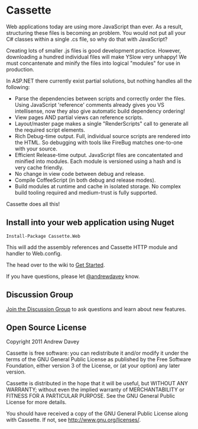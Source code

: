 # Cassette
Web applications today are using more JavaScript than ever. As a result, structuring these files is becoming an problem. You would not put all your C# classes within a single .cs file, so why do that with JavaScript?

Creating lots of smaller .js files is good development practice. However, downloading a hundred individual files will make YSlow very unhappy! We must concantenate and minify the files into logical "modules" for use in production.

In ASP.NET there currently exist partial solutions, but nothing handles all the following:

* Parse the dependencies between scripts and correctly order the files.
  Using JavaScript 'reference' comments already gives you VS intellisense, now they also give automatic build dependency ordering!
* View pages AND partial views can reference scripts.
* Layout/master page makes a single "RenderScripts" call to generate all the required script elements.
* Rich Debug-time output.
  Full, individual source scripts are rendered into the HTML. So debugging with tools like FireBug matches one-to-one with your source.
* Efficient Release-time output.
  JavaScript files are concatentated and minified into modules. Each module is versioned using a hash and is very cache friendly.
* No change in view code between debug and release.
* Compile CoffeeScript (in both debug and release modes).
* Build modules at runtime and cache in isolated storage.
  No complex build tooling required and medium-trust is fully supported.

Cassette does all this!

## Install into your web application using Nuget

    Install-Package Cassette.Web

This will add the assembly references and Cassette HTTP module and handler to Web.config. 

The head over to the wiki to [Get Started](https://github.com/andrewdavey/cassette/wiki/Getting-Started).

If you have questions, please let [@andrewdavey](http://twitter.com/andrewdavey) know.

## Discussion Group ##

[Join the Discussion Group](http://groups.google.com/group/cassette) to ask questions and learn about new features.

## Open Source License ##

Copyright 2011 Andrew Davey

Cassette is free software: you can redistribute it and/or modify it under the 
terms of the GNU General Public License as published by the Free Software 
Foundation, either version 3 of the License, or (at your option) any later 
version.

Cassette is distributed in the hope that it will be useful, but WITHOUT ANY 
WARRANTY; without even the implied warranty of MERCHANTABILITY or FITNESS 
FOR A PARTICULAR PURPOSE. See the GNU General Public License for more details.

You should have received a copy of the GNU General Public License along with 
Cassette. If not, see http://www.gnu.org/licenses/.
